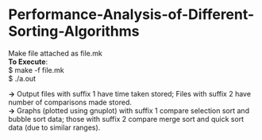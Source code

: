 # Performance-Analysis-of-Different-Sorting-Algorithms
Make file attached as file.mk \
**To Execute**: \
$ make -f file.mk \
$ ./a.out 


**->** Output files with suffix 1 have time taken stored; Files with suffix 2 have number of comparisons made stored. \
**->** Graphs (plotted using gnuplot) with suffix 1 compare selection sort and bubble sort data; those with suffix 2 compare merge sort and quick sort data (due to similar ranges).

